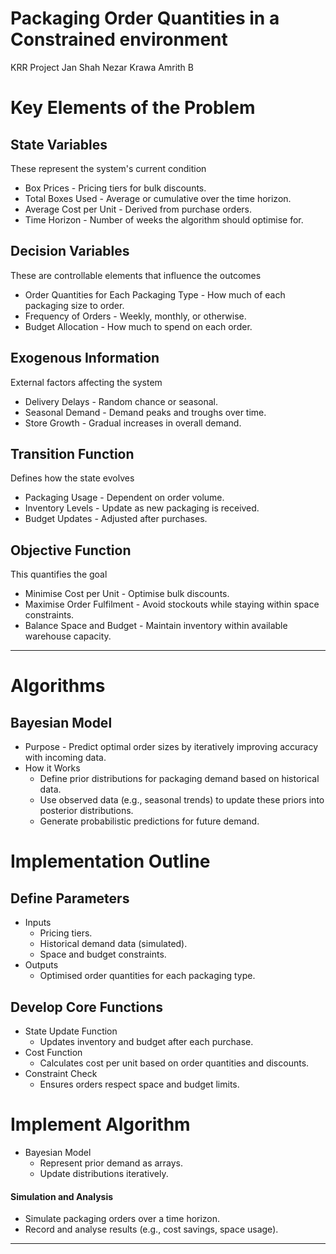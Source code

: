 # **Packaging Order Quantities in a Constrained environment**
KRR Project
Jan Shah 
Nezar Krawa
Amrith B
# Key Elements of the Problem
## State Variables
These represent the system's current condition
- Box Prices - 
Pricing tiers for bulk discounts.
- Total Boxes Used - 
Average or cumulative over the time horizon.
- Average Cost per Unit - 
Derived from purchase orders.
- Time Horizon - 
Number of weeks the algorithm should optimise for.

## Decision Variables
These are controllable elements that influence the outcomes
- Order Quantities for Each Packaging Type - 
How much of each packaging size to order.
- Frequency of Orders - 
Weekly, monthly, or otherwise.
- Budget Allocation - 
How much to spend on each order.

## Exogenous Information
External factors affecting the system
- Delivery Delays - 
Random chance or seasonal.
- Seasonal Demand - 
Demand peaks and troughs over time.
- Store Growth - 
Gradual increases in overall demand.

## Transition Function
Defines how the state evolves
- Packaging Usage - 
Dependent on order volume.
- Inventory Levels - 
Update as new packaging is received.
- Budget Updates - 
Adjusted after purchases.

## Objective Function
This quantifies the goal
- Minimise Cost per Unit - 
Optimise bulk discounts.
- Maximise Order Fulfilment - 
Avoid stockouts while staying within space constraints.
- Balance Space and Budget - 
Maintain inventory within available warehouse capacity.

---

# Algorithms
## Bayesian Model
- Purpose - 
Predict optimal order sizes by iteratively improving accuracy with incoming data.
- How it Works
  - Define prior distributions for packaging demand based on historical data.
  - Use observed data (e.g., seasonal trends) to update these priors into posterior distributions.
  - Generate probabilistic predictions for future demand.


# Implementation Outline
## Define Parameters
- Inputs
  - Pricing tiers.
  - Historical demand data (simulated).
  - Space and budget constraints.
- Outputs
  - Optimised order quantities for each packaging type.

## Develop Core Functions
- State Update Function
  - Updates inventory and budget after each purchase.
- Cost Function
  - Calculates cost per unit based on order quantities and discounts.
- Constraint Check
  - Ensures orders respect space and budget limits.

# Implement Algorithm
- Bayesian Model
  - Represent prior demand as arrays.
  - Update distributions iteratively.


#### Simulation and Analysis
- Simulate packaging orders over a time horizon.
- Record and analyse results (e.g., cost savings, space usage).

---